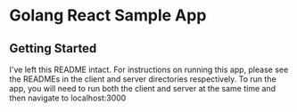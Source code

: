 # Golang React Sample App

## Getting Started
I've left this README intact. For instructions on running this app, please see the READMEs in the client and server directories respectively. To run the app, you will need to run both the client and server at the same time and then navigate to localhost:3000

